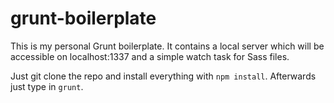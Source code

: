 grunt-boilerplate
=================

This is my personal Grunt boilerplate. It contains a local server which will be accessible on localhost:1337 and a simple watch task for Sass files.

Just git clone the repo and install everything with `npm install`.
Afterwards just type in `grunt`.
